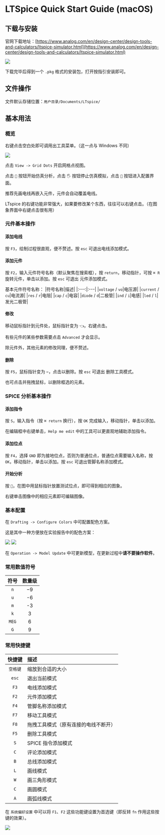 # LTSpice Quick Start Guide (macOS)

## 下载与安装

官网下载地址：[https://www.analog.com/en/design-center/design-tools-and-calculators/ltspice-simulator.html](https://www.analog.com/en/design-center/design-tools-and-calculators/ltspice-simulator.html)

![](/assets/1.png)

下载完毕后得到一个 `.pkg` 格式的安装包，打开按指引安装即可。

## 文件操作

文件默认存储位置：`用户目录/Documents/LTspice/`

## 基本用法

### 概览

右键点击空白处即可调用出工具菜单。（这一点与 Windows 不同）

![](/assets/2.png)

点击 `View -> Grid Dots` 开启网格点视图。

点击 `🏃` 按钮开始仿真分析，点击 `🖐️` 按钮停止仿真模拟，点击 `🔨` 按钮进入配置界面。

推荐先画电线再嵌入元件，元件会自动覆盖电线。

LTspice 的右键功能非常强大，如果要修改某个东西，往往可以右键点击。（在图象界面中右键点击很有用）

### 元件基本操作

#### 添加电线

按 `F3`，绘制过程很直观，便不赘述。按 `esc` 可退出电线添加模式。

#### 添加元件

按 `F2`，输入元件符号名称（默认聚焦在搜索框），按 `return`，移动指针，可按 `⌘ R` 旋转元件，单击以添加。按 `esc` 可退出	元件添加模式。

基本元件符号名称：
|符号名称|描述|
|:---:|:---|
|`voltage` / `vo`|电压源|
|`current` / `cu`|电流源|
|`res` / `r`|电阻|
|`cap` / `c`|电容|
|`diode` / `d`|二极管|
|`ind` / `i`|电感|
|`led` / `l`|发光二极管|

#### 修改

移动鼠标指针到元件处，鼠标指针变为 `👈`，右键点击。

有些元件的某些参数需要点击 `Advanced` 才会显示。

除元件外，其他元素的修改同理，便不赘述。

#### 删除

按 `F5`，鼠标指针变为 `✂️`，点击以删除。按 `esc` 可退出	删除工具模式。

也可点击并拖拽鼠标，以删除框选的元素。

### SPICE 分析基本操作

#### 添加指令

按 `S`，输入指令（按 `⌘ return` 换行），按 `OK` 完成输入，移动指针，单击以添加。

在编辑框中右键单击，`Help me edit` 中的工具可以更直观地辅助添加指令。

#### 添加位点

按 `F4`，选择 `GND` 即为接地位点，否则为普通位点，普通位点需要输入名称，按 `OK`，移动指针，单击以添加。按 `esc` 可退出管脚名称添加模式。

#### 开始分析

按 `🏃`，在图中用鼠标指针放置测试位点，即可得到相应的图象。

右键单击图像中的相应元素即可编辑图像。

### 基本配置

在 `Drafting -> Configure Colors` 中可配置配色方案。

这是其中一种方便放在实验报告中的配色方案：

![](/assets/3.png)
![](/assets/4.png)

在 `Operation -> Model Update` 中可更新模型，在更新过程中**请不要操作软件**。

### 常用数值符号

|符号|数量级|
|:---:|:---:|
|`n`|−9|
|`u`|-6|
|`m`|-3|
|`k`|3|
|`MEG`|6|
|`G`|9|

### 常用快捷键

|快捷键|描述|
|:---:|:---|
|`空格键`|缩放到合适的大小|
|`esc`|退出当前模式|
|`F3`|电线添加模式|
|`F2`|元件添加模式|
|`F4`|管脚名称添加模式|
|`F7`|移动工具模式|
|`F8`|拖拽工具模式（原有连接的电线不断开）|
|`F5`|删除工具模式|
|`S`|SPICE 指令添加模式|
|`C`|评论添加模式|
|`B`|总线添加模式|
|`L`|画线模式|
|`W`|画三角形模式|
|`C`|画圆模式|
|`A`|画弧线模式|

在 `系统偏好设置` 中可以将 `F1`、`F2` 这些功能键设置为首选键（即反转 `fn` 作用这些按键的效果）。

![](/assets/5.png)
